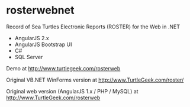 # rosterwebnet
Record of Sea Turtles Electronic Reports (ROSTER) for the Web in .NET

- AngularJS 2.x
- AngularJS Bootstrap UI
- C#
- SQL Server

Demo at http://www.turtlegeek.com/rosterweb

Original VB.NET WinForms version at http://www.TurtleGeek.com/roster/

Original web version (AngularJS 1.x / PHP / MySQL) at http://www.TurtleGeek.com/rosterweb

